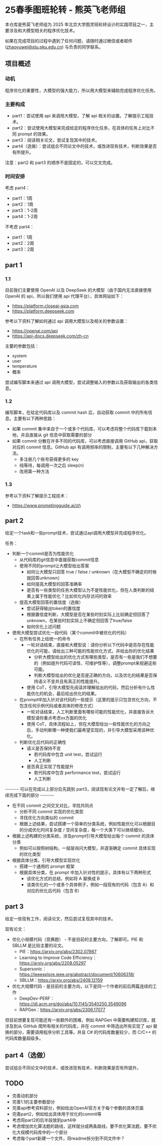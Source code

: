 # 25春季图班轮转 - 熊英飞老师组

本仓库是熊英飞老师组为 2025 年北京大学图灵班轮转设计的实践项目之一，主要涉及和大模型相关的程序优化技术。

如果在完成项目的过程中遇到了任何问题，请随时通过微信或者邮件 (zhaoyuwei@stu.pku.edu.cn) 与负责的同学联系。

## 项目概述

### 动机

程序优化的重要性，大模型的强大能力，所以用大模型来辅助完成程序优化任务。

### 主要构成

- part1：尝试使用 api 来调用大模型，了解 api 相关的设置。了解提示工程技术。
- part2：尝试使用大模型来完成给定的程序优化任务，在具体的任务上对比不同 prompt 的效果。
- part3：阅读相关论文，尝试复现其中的技术。
- part4（选做）：尝试组合不同论文中的技术，或改进现有技术，判断效果是否有所提升。

注意：part2 和 part3 的顺序不是固定的，可以交叉完成。

### 时间安排

考虑 part4：
- part1：1周
- part2：1周
- part3：1-2周
- part4：1-2周

不考虑 part4：
- part1：1周
- part2：2周
- part3：2周


## part 1

### 1.1

目前我们主要使用 OpenAI 以及 DeepSeek 的大模型（由于国内无法直接使用 OpenAI 的 api，所以我们使用 api 代理平台），具体网站如下：
- https://platform.closeai-asia.com
- https://platform.deepseek.com

参考以下资料了解如何通过 api 调用大模型以及相关的参数设置：
- https://openai.com/api
- https://api-docs.deepseek.com/zh-cn

主要的参数包括：
- system
- user
- temperature
- 概率

尝试编写脚本来通过 api 调用大模型，尝试调整输入的参数以及获取输出的各类信息。

### 1.2

编写脚本，在给定代码库以及 commit hash 后，自动获取 commit 中的所有信息。主要有以下两种思路：
- 如果 commit 集中来自于一个或多个代码库，可以考虑将整个代码库下载到本地，并且直接从 git 信息中获取需要的部分
- 如果 commit 分散在许多不同的代码库，可以考虑直接调用 GitHub api，获取对应的 commit 信息。GitHub api 有调用频率的限制，主要有以下几种解决方法。
    - 多注册几个账号获得更多的 key
    - 纯等待，每调用一次之后 sleep(n)
    - 改用第一种方法

### 1.3

参考以下资料了解提示工程技术：
- https://www.promptingguide.ai/zh



## part 2

给定一个task和一些prompt技术，尝试通过api调用大模型并完成程序优化。

任务：
- 判断一个commit是否为性能优化
    - 从代码库的git信息中直接获取commit信息
    - 使用不同的prompt让大模型给出答案
        - 如何让大模型只回答 true / false / unknown（在大模型不确定的时候就回答unknown）
        - 如何提高大模型的回答准确率
        - 是否有一些类型的任务大模型认为不是性能优化，但在人类判断的结果上属于性能优化？比如优化内存访问的效率
    - 提高大模型回答的置信度（选做）
        - 尝试获得输出token的置信度
        - 根据置信度判断，大模型是否在某些时刻实际上比较确定但回答了unknown，在某些时刻实际上不确定但回答了true/false
        - 如何优化上述问题
- 使用大模型尝试优化一段代码（某个commit中被优化的代码）
    - 在所有任务上给统一的命令
        - 一轮对话结束，直接和大模型说：请你分析以下代码中是否存在性能优化的可能，请给出三种可能的性能优化方式，并给出你的优化结果
            - 分析大模型给出的优化方式有哪些类型，是否有一些是我们不想要的（例如提升代码可读性、可维护性等），调整prompt来规避这些可能。
            - 判断大模型给出的优化是否是正确的方向，以及优化的结果是否保持语义不变并且有真正的性能提升。
        - 使用 CoT，引导大模型先阅读并理解给出的代码，然后分析有什么性能优化的机会，最后给出优化的结果。
    - 在prompt中加入针对该代码的一些提示（这里的提示只包含优化方向，不包含任何示例代码或者具体的修改方式）
        - 一轮对话结束，人工判断里面有哪些可能的性能优化，并直接告诉大模型请你重点考虑xx方面的优化
        - 使用 CoT，具体流程如上，但在大模型给出一些性能优化的方向之后，手动判断哪一种使我们最希望实现的，并引导大模型采用该种优化。
    - 判断优化后代码的正确性
        - 语义是否保持不变
            - 若代码库中包含 unit test，尝试运行
            - 人工判断
        - 是否真正实现了性能提升
            - 若代码库中包含 performance test，尝试运行
            - 人工判断

------- 可以在完成以上部分后先跳到 part3，阅读现有论文并有一定了解后，继续完成下面的部分 -------

- 在不同 commit 之间交叉对比，寻找共同点
    - 分析不同 commit 实现的优化类型
    - 寻找优化方向类似的 commit
    - 根据上述结果，尝试搭建一个简单的分类系统，例如性能优化可以根据目的分成优化时间复杂度 / 空间复杂度，每一个大类下可以继续细分。
- 根据上述构建的分类系统，涉及prompt引导大模型给出每个 commit 的具体分类
    - 例如可以按照树结构，一层层询问大模型，并逐渐确定 commit 具体实现的优化类型
- 根据具体分类，引导大模型实现优化
    - 搭建一个通用的 prompt 框架
    - 根据具体分类，在 prompt 中加入针对性的提示，具体有以下两种形式
        - 该优化方式的总结，例如将 A 替换成 B
        - 该类优化的一个或多个具体例子，例如一段现有的代码（包含 A）和对应的优化后代码（包含 B）




## part 3

给定一些现有工作，阅读论文，然后尝试复现其中的技术。

现有论文：
- 优化小规模代码（竞赛题） - 不是目前的主要方向，了解即可。PIE 和 SBLLM 是比较主要的论文。
    - PIE：https://arxiv.org/abs/2302.07867
    - Learning to Improve Code Efficiency：https://arxiv.org/abs/2208.05297
    - Supersonic：https://ieeexplore.ieee.org/abstract/document/10606318/
    - SBLLM：https://arxiv.org/abs/2408.12159
- 优化大规模代码 - 是目前的主要方向，以下是同一个作者的前后两篇连续的工作
    - DeepDev-PERF：https://dl.acm.org/doi/abs/10.1145/3540250.3549096
    - RAPGen：https://arxiv.org/abs/2306.17077

但目前想要复现可能还有一些额外的困难，例如 RAPGen 中需要构建知识库，就涉及到从 GitHub 爬所有相关的代码库，并在 commit 中筛选出所有实现了 api 替换的部分，需要调用程序分析工具等。并且 C# 的代码库数量较少，而 C/C++ 的代码库数量超级多。




## part 4（选做）

尝试组合不同论文中的技术，或改进现有技术，判断效果是否有所提升。


## TODO

- 完善动机部分
- 完善1.1的主要参数部分
- 完善api参考资料部分，例如给出OpenAI官方关于每个参数的具体页面
- 完善part2，例如给出具体用于优化的commit等
- 考虑将part2的后半段放到part4中
- 考虑增加优化算法题的路线，这样就分成两条路线，要不优化算法题，要不优化大规模代码库中的一个部分
- 考虑每个part新建一个文件，将readme拆分到不同文件中？